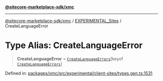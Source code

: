 [**@sitecore-marketplace-sdk/xmc**](../../../../README.md)

***

[@sitecore-marketplace-sdk/xmc](../../../../README.md) / [EXPERIMENTAL\_Sites](../README.md) / CreateLanguageError

# Type Alias: CreateLanguageError

> **CreateLanguageError** = [`CreateLanguageErrors`](CreateLanguageErrors.md)\[keyof [`CreateLanguageErrors`](CreateLanguageErrors.md)\]

Defined in: [packages/xmc/src/experimental/client-sites/types.gen.ts:1531](https://github.com/Sitecore/marketplace-sdk/blob/main/packages/xmc/src/experimental/client-sites/types.gen.ts#L1531)
